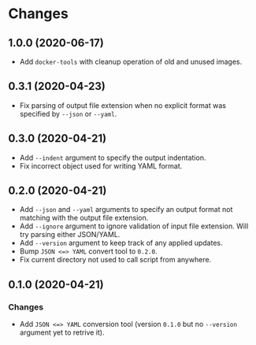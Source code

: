 
Changes
=======

1.0.0 (2020-06-17)
---------------------

* Add ``docker-tools`` with cleanup operation of old and unused images.

0.3.1 (2020-04-23)
---------------------

* Fix parsing of output file extension when no explicit format was specified by ``--json`` or ``--yaml``.

0.3.0 (2020-04-21)
---------------------

* Add ``--indent`` argument to specify the output indentation.
* Fix incorrect object used for writing YAML format.

0.2.0 (2020-04-21)
---------------------

* Add ``--json`` and ``--yaml`` arguments to specify an output format not matching with the output file extension.
* Add ``--ignore`` argument to ignore validation of input file extension. Will try parsing either JSON/YAML.
* Add ``--version`` argument to keep track of any applied updates. 
* Bump ``JSON <=> YAML`` convert tool to ``0.2.0``.
* Fix current directory not used to call script from anywhere.

0.1.0 (2020-04-21)
---------------------

### Changes

* Add ``JSON <=> YAML`` conversion tool (version ``0.1.0`` but no ``--version`` argument yet to retrive it).
